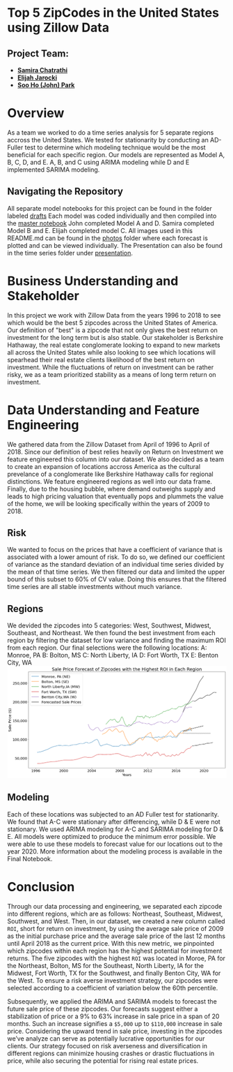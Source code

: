 # Top 5 ZipCodes in the United States using Zillow Data


## Project Team:
 - [**Samira Chatrathi**](https://github.com/sgchatrathi)
 - [**Elijah Jarocki**](https://github.com/ejarocki)
 - [**Soo Ho (John) Park**](https://github.com/soohojp)


# Overview
As a team we worked to do a time series analysis for 5 separate regions accross the United States. We tested for stationarity by conducting an AD-Fuller test to determine which modeling technique would be the most beneficial for each specific region. Our models are represented as Model A, B, C, D, and E. A, B, and C using ARIMA modeling while D and E implemented SARIMA modeling.

## Navigating the Repository
All separate model notebooks for this project  can be found in the folder labeled [drafts](https://github.com/soohojp/Phase4_Project/tree/main/time-series/drafts) Each model was coded individually and then compiled into the [master notebook](https://github.com/soohojp/Phase4_Project/blob/main/time-series/Final_Notebook_compiled_1stdraft.ipynb) John completed Model A and D. Samira completed Model B and E. Elijah completed model C. All images used in this README.md can be found in the [photos](https://github.com/soohojp/Phase4_Project/tree/main/time-series/photos) folder where each forecast is plotted and can be viewed individually. The Presentation can also be found in the time series folder under [presentation](https://github.com/soohojp/Phase4_Project/blob/main/time-series/Zillow%20Zipcode%20Presentation.pdf).


# Business Understanding and Stakeholder

In this project we work with Zillow Data from the years 1996 to 2018 to see which would be the best 5 zipcodes across the United States of America. Our definition of "best" is a zipcode that not only gives the best return on investment for the long term but is also stable. Our stakeholder is Berkshire Hathaway, the real estate conglomerate looking to expand to new markets all across the United States while also looking to see which locations will spearhead their real estate clients likelihood of the best return on investment. While the fluctuations of return on investment can be rather risky, we as a team prioritized stability as a means of long term return on investment.

# Data Understanding and Feature Engineering

We gathered data from the Zillow Dataset from April of 1996 to April of 2018. Since our definition of best relies heavily on Return on Investment we feature engineered this column into our dataset. We also decided as a team to create an expansion of locations accross America as the cultural prevelance of a conglomerate like Berkshire Hathaway calls for regional distinctions. We feature engineered regions as well into our data frame. Finally, due to the housing bubble, where demand outweighs supply and leads to high pricing valuation that eventually pops and plummets the value of the home, we will be looking specifically within the years of 2009 to 2018.  

## Risk
We wanted to focus on the prices that have a coefficient of variance that is associated with a lower amount of risk. To do so, we defined our coefficient of variance as the standard deviation of an individual time series divided by the mean of that time series. We then filtered our data and limited the upper bound of this subset to 60% of CV value. Doing this ensures that the filtered time series are all stable investments without much variance. 

## Regions

We devided the zipcodes into 5 categories: West, Southwest, Midwest, Southeast, and Northeast. We then found the best investment from each region by filtering the dataset for low variance and finding the maximum ROI from each region. Our final selections were the following locations:
A: Monroe, PA
B: Bolton, MS
C: North Liberty, IA
D: Fort Worth, TX
E: Benton City, WA
![All_forecast](time-series/photos/all_forecasts.png)

## Modeling

Each of these locations was subjected to an AD Fuller test for stationarity. We found that A-C were stationary after differencing, while D & E were not stationary. We used ARIMA modeling for A-C and SARIMA modeling for D & E. All models were optimized to produce the minimum error possible. We were able to use these models to forecast value for our locations out to the year 2020. More information about the modeling process is available in the Final Notebook.

# Conclusion
Through our data processing and engineering, we separated each zipcode into different regions, which are as follows: Northeast, Southeast, Midwest, Southwest, and West. Then, in our dataset, we created a new column called `ROI`, short for return on investment, by using the average sale price of 2009 as the initial purchase price and the average sale price of the last 12 months until April 2018 as the current price. With this new metric, we pinpointed which zipcodes within each region has the highest potential for investment returns. The five zipcodes with the highest `ROI` was located in Moroe, PA for the Northeast, Bolton, MS for the Southeast, North Liberty, IA for the Midwest, Fort Worth, TX for the Southwest, and finally Benton City, WA for the West. To ensure a risk averse investment strategy, our zipcodes were selected according to a coefficient of variation below the 60th percentile.

Subsequently, we applied the ARIMA and SARIMA models to forecast the future sale price of these zipcodes. Our forecasts suggest either a stabilization of price or a 9% to 63% increase in sale price in a span of 20 months. Such an increase signifies a `$5,000` up to `$110,000` increase in sale price. Considering the upward trend in sale price, investing in the zipcodes we’ve analyze can serve as potentially lucrative opportunities for our clients. Our strategy focused on risk averseness and diversification in different regions can minimize housing crashes or drastic fluctuations in price, while also securing the potential for rising real estate prices.
